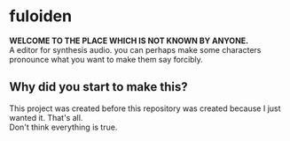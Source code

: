 # fuloiden
**WELCOME TO THE PLACE WHICH IS NOT KNOWN BY ANYONE.**  
A editor for synthesis audio. you can perhaps make some characters pronounce what you want to make them say forcibly.
## Why did you start to make this?
This project was created before this repository was created because I just wanted it. That's all.  
Don't think everything is true.

